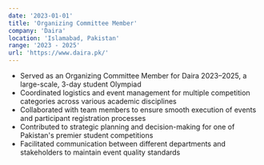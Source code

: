 ```yaml
---
date: '2023-01-01'
title: 'Organizing Committee Member'
company: 'Daira'
location: 'Islamabad, Pakistan'
range: '2023 - 2025'
url: 'https://www.daira.pk/'
---
```


- Served as an Organizing Committee Member for Daira 2023–2025, a large-scale, 3-day student Olympiad
- Coordinated logistics and event management for multiple competition categories across various academic disciplines
- Collaborated with team members to ensure smooth execution of events and participant registration processes
- Contributed to strategic planning and decision-making for one of Pakistan's premier student competitions
- Facilitated communication between different departments and stakeholders to maintain event quality standards
